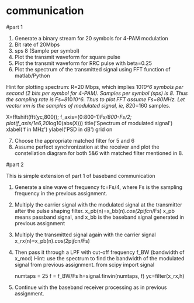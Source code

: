# communication

#part 1

1. Generate a binary stream for 20 symbols for 4-PAM modulation
2. Bit rate of 20Mbps
3. sps 8 (Sample per symbol)
4. Plot the transmit waveform for square pulse
5. Plot the transmit waveform for RRC pulse with beta=0.25
6. Plot the spectrum of the transmitted signal using FFT function of matlab/Python

Hint for plotting spectrum: R=20 Mbps, which implies 10*10^6 symbols per second (2 bits per symbol for 4-PAM). Samples per symbol (sps) is 8. Thus the sampling rate is Fs=8*10*10^6.  Thus to plot FFT assume Fs=80MHz. Let vector xm is the samples of modulated signal, ie, 8*20=160 samples.


X=fftshift(fft(yc,800));
f_axis=(0:800-1)*Fs/800-Fs/2;
plot(f_axis/1e6,20*log10(abs(X)))
title('Spectrum of modulated signal')
xlabel('f in MHz')
ylabel('PSD in dB')
grid on

7. Choose the appropriate matched filter for 5 and 6
8. Assume perfect synchronization at the receiver and plot the constellation diagram for both 5&6 with matched filter mentioned in 8.

#part 2 

This is simple extension of part 1 of baseband communication 

1. Generate a sine wave of frequency fc=Fs/4, where Fs is the sampling frequency in the previous assignment. 
2. Multiply the carrier signal with the modulated signal at the transmitter after the pulse shaping filter. x_pb(n)=x_bb(n).*cos(2*pi*fc*n/Fs)
x_pb means passband signal, and x_bb is the baseband signal generated in previous assignment
3. Multiply the transmitted signal again with the carrier signal
     x_rx(n)=x_pb(n).*cos(2*pi*fc*n/Fs)
4. Then pass it through a LPF with cut-off frequency f_BW (bandwidth of x_mod)
Hint: use the spectrum to find the bandwidth of the modulated signal from previous assignment.
     from scipy import signal

     numtaps = 25
     f = f_BW/Fs
     h=signal.firwin(numtaps, f)
    yc=filter(x_rx,h)

5. Continue with the baseband receiver processing as in previous assignment.
